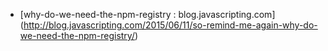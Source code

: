 - [why-do-we-need-the-npm-registry : blog.javascripting.com] (http://blog.javascripting.com/2015/06/11/so-remind-me-again-why-do-we-need-the-npm-registry/)
